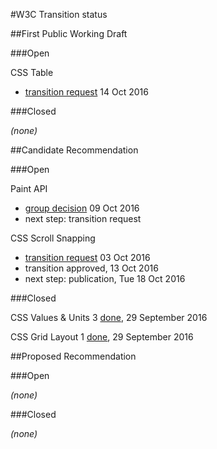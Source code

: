 #W3C Transition status

##First Public Working Draft

###Open

CSS Table
* [transition request](https://lists.w3.org/Archives/Member/chairs/2016OctDec/0025.html) 14 Oct 2016

###Closed

_(none)_

##Candidate Recommendation

###Open

Paint API
* [group decision](https://lists.w3.org/Archives/Public/public-houdini/2016Oct/0001.html) 09 Oct 2016
* next step: transition request

CSS Scroll Snapping
* [transition request](https://lists.w3.org/Archives/Member/chairs/2016OctDec/0000.html) 03 Oct 2016
* transition approved, 13 Oct 2016
* next step: publication, Tue 18 Oct 2016

###Closed

CSS Values & Units 3  [done](https://www.w3.org/TR/css-values-3/), 29 September 2016

CSS Grid Layout 1 [done](https://www.w3.org/TR/css-grid-1/), 29 September 2016

##Proposed Recommendation

###Open

_(none)_

###Closed

_(none)_
